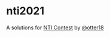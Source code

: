 # nti2021
A solutions for [NTI Contest](https://onti2020.ai-academy.ru) by [@otter18](github.com/otter18)
